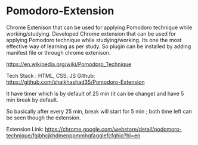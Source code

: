 # Pomodoro-Extension
Chrome Extenison that can be used for applying Pomodoro technique while working/studying.
Developed Chrome extension that can be used for applying Pomodoro technique while studying/working. Its one the most effective way of learning as per study.
So plugin can be installed by adding manifest file or through chrome extenison.

https://en.wikipedia.org/wiki/Pomodoro_Technique

Tech Stack : HTML, CSS, JS
Github: https://github.com/shaikhashad35/Pomodoro-Extension

It have timer which is by default of 25 min (it can be change) and have 5 min break by default. 

So basically after every 25 min, break will start for 5 min ; both time left can be seen though the extension.

Extension Link: https://chrome.google.com/webstore/detail/podomoro-technique/fgjbhcjkhdmenppmmhgfagglefcfghio?hl=en
